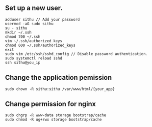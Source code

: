 ## Set up a new user.
```
adduser sithu // Add your password
usermod -aG sudo sithu
su - sithu
mkdir ~/.ssh
chmod 700 ~/.ssh
vim ~/.ssh/authorized_keys
chmod 600 ~/.ssh/authorized_keys
exit
sudo vim /etc/ssh/sshd_config // Disable password authentication.
sudo systemctl reload sshd
ssh sithu@you_ip
```

## Change the application pemission
```
sudo chown -R sithu:sithu /var/www/html/{your_app}
```
## Change permission for nginx
```
sudo chgrp -R www-data storage bootstrap/cache
sudo chmod -R ug+rwx storage bootstrap/cache
```